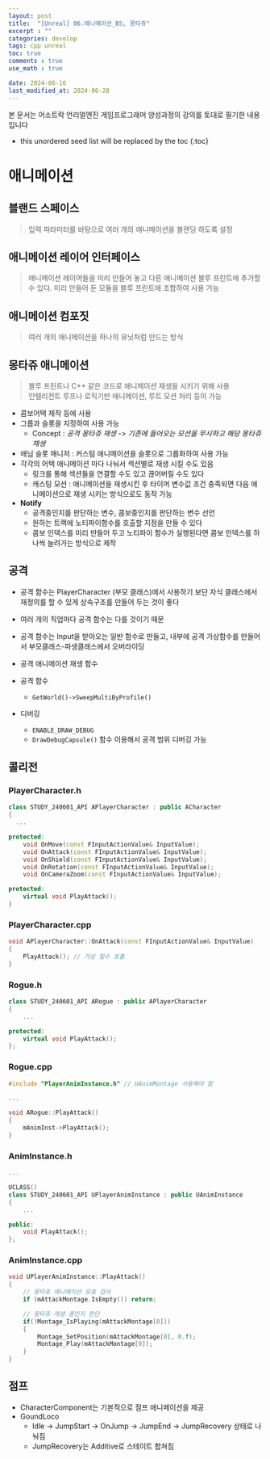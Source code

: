 ```yaml
---
layout: post
title:  "[Unreal] 06.애니메이션_BS, 몽타쥬"
excerpt : ""
categories: develop
tags: cpp unreal
toc: true
comments : true
use_math : true

date: 2024-06-16
last_modified_at: 2024-06-28
---
```

> <span style="font-size: 80%">
본 문서는 어소트락 언리얼엔진 게임프로그래머 양성과정의 강의를 토대로 필기한 내용입니다 </span>

<!--more-->

* this unordered seed list will be replaced by the toc
{:toc}

# 애니메이션

## 블랜드 스페이스
> 입력 파라미터를 바탕으로 여러 개의 애니메이션을 블렌딩 하도록 설정

## 애니메이션 레이어 인터페이스
> 애니메이션 레이어들을 미리 만들어 놓고 다른 애니메이션 블루 프린트에 추가할 수 있다. 미리 만들어 둔 모듈을 블루 프린트에 조합하여 사용 가능

## 애니메이션 컴포짓
> 여러 개의 애니메이션을 하나의 유닛처럼 만드는 방식

## 몽타쥬 애니메이션
> 블루 프린트나 C++ 같은 코드로 애니메이션 재생을 시키기 위해 사용   
> 인텔리전트 루프나 로직기반 애니메이션, 루트 모션 처리 등이 가능

- 콤보어택 제작 등에 사용
- 그룹과 슬롯을 지정하여 사용 가능
  - Concept : *공격 몽타쥬 재생 -> 기존에 들어오는 모션을 무시하고 해당 몽타쥬 재생*
- 애님 슬롯 매니저 : 커스텀 애니메이션을 슬롯으로 그룹화하여 사용 가능
- 각각의 어택 애니메이션 마다 나눠서 섹션별로 재생 시킬 수도 있음
  - 링크를 통해 섹션들을 연결할 수도 있고 끊어버릴 수도 있다
  - 캐스팅 모션 : 애니메이션을 재생시킨 후 타이머 변수값 조건 충족되면 다음 애니메이션으로 재생 시키는 방식으로도 동작 가능
- **Notify**
  - 공격중인지를 판단하는 변수, 콤보중인지를 판단하는 변수 선언
  - 원하는 트랙에 노티파이함수를 호출할 지점을 만들 수 있다
  - 콤보 인덱스를 미리 만들어 두고 노티파이 함수가 실행된다면 콤보 인덱스를 하나씩 늘려가는 방식으로 제작

## 공격
- 공격 함수는 PlayerCharacter (부모 클래스)에서 사용하기 보단 자식 클래스에서 재정의를 할 수 있게 상속구조를 만들어 두는 것이 좋다
- 여러 개의 직업마다 공격 함수는 다를 것이기 때문
- 공격 함수는 Input을 받아오는 일반 함수로 만들고, 내부에 공격 가상함수를 만들어서 부모클래스-파생클래스에서 오버라이딩

- 공격 애니메이션 재생 함수
- 공격 함수
  - `GetWorld()->SweepMultiByProfile()` 
  
- 디버깅
  - `ENABLE_DRAW_DEBUG`
  - `DrawDebugCapsule()` 함수 이용해서 공격 범위 디버깅 가능

## 콜리전


### PlayerCharacter.h
```cpp
class STUDY_240601_API APlayerCharacter : public ACharacter
{
  ...

protected:
	void OnMove(const FInputActionValue& InputValue);
	void OnAttack(const FInputActionValue& InputValue);
	void OnShield(const FInputActionValue& InputValue);
	void OnRotation(const FInputActionValue& InputValue);
	void OnCameraZoom(const FInputActionValue& InputValue);

protected:
	virtual void PlayAttack();
}
```

### PlayerCharacter.cpp
```cpp
void APlayerCharacter::OnAttack(const FInputActionValue& InputValue)
{
	PlayAttack(); // 가상 함수 호출
}
```

### Rogue.h
```cpp
class STUDY_240601_API ARogue : public APlayerCharacter
{
	...

protected:
	virtual void PlayAttack();
};
```

### Rogue.cpp
```cpp
#include "PlayerAnimInstance.h" // UAnimMontage 사용해야 함

...

void ARogue::PlayAttack()
{
	mAnimInst->PlayAttack();
}
```

### AnimInstance.h
```cpp
...

UCLASS()
class STUDY_240601_API UPlayerAnimInstance : public UAnimInstance
{
	...

public:
	void PlayAttack();
};
```

### AnimInstance.cpp
```cpp
void UPlayerAnimInstance::PlayAttack()
{
	// 몽타쥬 애니메이션 유효 검사
	if (mAttackMontage.IsEmpty()) return;

	// 몽타쥬 재생 중인지 판단
	if(!Montage_IsPlaying(mAttackMontage[0]))
	{
		Montage_SetPosition(mAttackMontage[0], 0.f);
		Montage_Play(mAttackMontage[0]);
	}
}
```

## 점프
- CharacterComponent는 기본적으로 점프 애니메이션을 제공
- GoundLoco
  - Idle -> JumpStart -> OnJump -> JumpEnd -> JumpRecovery 상태로 나눠짐
  - JumpRecovery는 Additive로 스테이트 합쳐짐